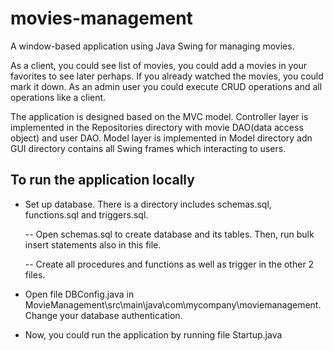 # movies-management
A window-based application using Java Swing for managing movies.

As a client, you could see list of movies, you could add a movies in your favorites to see later perhaps. If you already watched the movies, you could mark it down.
As an admin user you could execute CRUD operations and all operations like a client.

The application is designed based on the MVC model. Controller layer is implemented in the Repositories directory with movie DAO(data access object) and user DAO. Model layer is implemented in Model directory adn GUI directory contains all Swing frames which interacting to users.

## To run the application locally

- Set up database. There is a directory includes schemas.sql, functions.sql and triggers.sql.

   -- Open schemas.sql to create database and its tables. Then, run bulk insert statements also in this file.

   -- Create all procedures and functions as well as trigger in the other 2 files.

- Open file DBConfig.java in MovieManagement\src\main\java\com\mycompany\moviemanagement. Change your database authentication.

- Now, you could run the application by running file Startup.java
